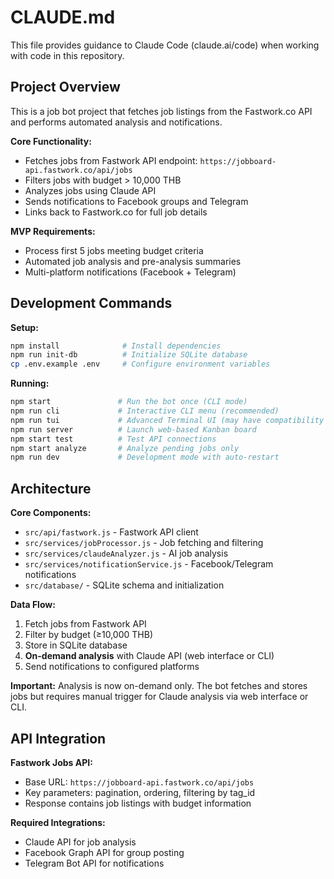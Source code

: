 # CLAUDE.md

This file provides guidance to Claude Code (claude.ai/code) when working with code in this repository.

## Project Overview

This is a job bot project that fetches job listings from the Fastwork.co API and performs automated analysis and notifications.

**Core Functionality:**
- Fetches jobs from Fastwork API endpoint: `https://jobboard-api.fastwork.co/api/jobs`
- Filters jobs with budget > 10,000 THB
- Analyzes jobs using Claude API
- Sends notifications to Facebook groups and Telegram
- Links back to Fastwork.co for full job details

**MVP Requirements:**
- Process first 5 jobs meeting budget criteria
- Automated job analysis and pre-analysis summaries
- Multi-platform notifications (Facebook + Telegram)

## Development Commands

**Setup:**
```bash
npm install              # Install dependencies
npm run init-db          # Initialize SQLite database
cp .env.example .env     # Configure environment variables
```

**Running:**
```bash
npm start               # Run the bot once (CLI mode)
npm run cli             # Interactive CLI menu (recommended)
npm run tui             # Advanced Terminal UI (may have compatibility issues)
npm run server          # Launch web-based Kanban board
npm start test          # Test API connections
npm start analyze       # Analyze pending jobs only
npm run dev             # Development mode with auto-restart
```

## Architecture

**Core Components:**
- `src/api/fastwork.js` - Fastwork API client
- `src/services/jobProcessor.js` - Job fetching and filtering
- `src/services/claudeAnalyzer.js` - AI job analysis
- `src/services/notificationService.js` - Facebook/Telegram notifications
- `src/database/` - SQLite schema and initialization

**Data Flow:**
1. Fetch jobs from Fastwork API
2. Filter by budget (≥10,000 THB)
3. Store in SQLite database
4. **On-demand analysis** with Claude API (web interface or CLI)
5. Send notifications to configured platforms

**Important:** Analysis is now on-demand only. The bot fetches and stores jobs but requires manual trigger for Claude analysis via web interface or CLI.

## API Integration

**Fastwork Jobs API:**
- Base URL: `https://jobboard-api.fastwork.co/api/jobs`
- Key parameters: pagination, ordering, filtering by tag_id
- Response contains job listings with budget information

**Required Integrations:**
- Claude API for job analysis
- Facebook Graph API for group posting
- Telegram Bot API for notifications